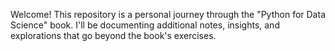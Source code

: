 Welcome! This repository is a personal journey through the "Python for Data Science" book. I'll be documenting additional notes, insights, and explorations that go beyond the book's exercises.
